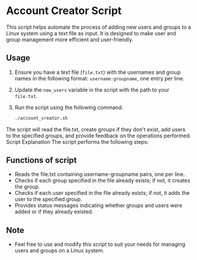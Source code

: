 # Account Creator Script

This script helps automate the process of adding new users and groups to a Linux system using a text file as input. It is designed to make user and group management more efficient and user-friendly.

## Usage

1. Ensure you have a text file (`file.txt`) with the usernames and group names in the following format: `username:groupname`, one entry per line.

2. Update the `new_users` variable in the script with the path to your `file.txt`.

3. Run the script using the following command:

   ```bash
   ./account_creator.sh  
   
The script will read the file.txt, create groups if they don't exist, add users to the specified groups, and provide feedback on the operations performed.
Script Explanation
The script performs the following steps:

## Functions of script  

- Reads the file.txt containing username-groupname pairs, one per line.
- Checks if each group specified in the file already exists; if not, it creates the group.
- Checks if each user specified in the file already exists; if not, it adds the user to the specified group.
- Provides status messages indicating whether groups and users were added or if they already existed.

## Note  
- Feel free to use and modify this script to suit your needs for managing users and groups on a Linux system.
